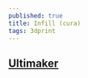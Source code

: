 ```yaml
---
published: true
title: Infill (cura)
tags: 3dprint
---
```

## [Ultimaker](https://ultimaker.com/en/resources/52670-infill)